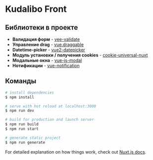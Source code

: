 # Kudalibo Front

## Библиотеки в проекте
- **Валидация форм** - [vee-validate](https://vee-validate.logaretm.com/v3)
- **Управление drag** - [vue.draggable](https://sortablejs.github.io/Vue.Draggable/)
- **Datetime-picker** - [vue2-datepicker](https://mengxiong10.github.io/vue2-datepicker/index.html)
- **Модуль установки / получения cookies** - [cookie-universal-nuxt](https://www.npmjs.com/package/cookie-universal-nuxt)
- **Модальные окна** - [vue-js-modal](https://euvl.github.io/vue-js-modal/)
- **Нотификации** - [vue-notification](https://github.com/euvl/vue-notification)


## Команды

```bash
# install dependencies
$ npm install

# serve with hot reload at localhost:3000
$ npm run dev

# build for production and launch server
$ npm run build
$ npm run start

# generate static project
$ npm run generate
```

For detailed explanation on how things work, check out [Nuxt.js docs](https://nuxtjs.org).
